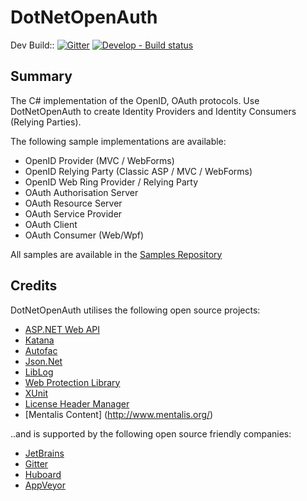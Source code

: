 DotNetOpenAuth
==============

Dev Build:: [![Gitter](https://badges.gitter.im/Join%20Chat.svg)](https://gitter.im/DotNetOpenAuth/DotNetOpenAuth?utm_source=badge&utm_medium=badge&utm_campaign=pr-badge&utm_content=badge) [![Develop - Build status](https://ci.appveyor.com/api/projects/status/fauljiay19x15hn5/branch/develop?svg=true)](https://ci.appveyor.com/project/DavidChristiansen/dotnetopenauth-518/branch/develop)

## Summary ##
The C# implementation of the OpenID, OAuth protocols.  Use DotNetOpenAuth to create Identity Providers and Identity Consumers (Relying Parties).

The following sample implementations are available:
* OpenID Provider (MVC / WebForms)
* OpenID Relying Party (Classic ASP / MVC / WebForms)
* OpenID Web Ring Provider / Relying Party
* OAuth Authorisation Server
* OAuth Resource Server
* OAuth Service Provider
* OAuth Client
* OAuth Consumer (Web/Wpf)

All samples are available in the [Samples Repository](https://github.com/DotNetOpenAuth/DotNetOpenAuth.Samples)

## Credits ##
DotNetOpenAuth utilises the following open source projects:

- [ASP.NET Web API](https://aspnetwebstack.codeplex.com/)
- [Katana](https://katanaproject.codeplex.com/)
- [Autofac](http://autofac.org/)
- [Json.Net](http://james.newtonking.com/json)
- [LibLog](https://github.com/damianh/LibLog)
- [Web Protection Library](https://wpl.codeplex.com/)
- [XUnit](https://github.com/xunit/xunit)
- [License Header Manager](https://visualstudiogallery.msdn.microsoft.com/5647a099-77c9-4a49-91c3-94001828e99e)
- [Mentalis Content] (http://www.mentalis.org/)

..and is supported by the following open source friendly companies:

- [JetBrains](http://www.jetbrains.com)
- [Gitter](http://gitter.im)
- [Huboard](http://huboard.com)
- [AppVeyor](http://appveyor.com)

